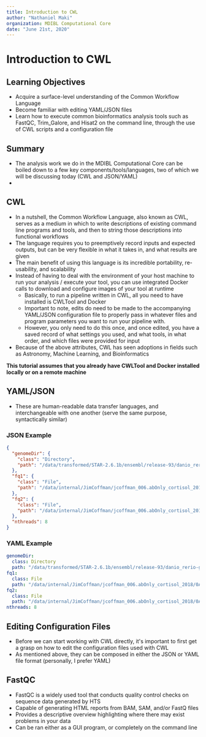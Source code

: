 ```yaml
---
title: Introduction to CWL
author: "Nathaniel Maki"
organization: MDIBL Computational Core
date: "June 21st, 2020"
---
```

# Introduction to CWL



## Learning Objectives

* Acquire a surface-level understanding of the Common Workflow Language
* Become familiar with editing YAML/JSON files
* Learn how to execute common bioinformatics analysis tools such as FastQC, Trim_Galore, and Hisat2 on the command line, through the use of CWL scripts and a configuration file

## Summary

* The analysis work we do in the MDIBL Computational Core can be boiled down to a few key components/tools/languages, two of which we will be discussing today (CWL and JSON/YAML)
* 

## CWL

* In a nutshell, the Common Workflow Language, also known as CWL, serves as a medium in which to write descriptions of existing command line programs and tools, and then to string those descriptions into functional workflows
* The language requires you to preemptively record inputs and expected outputs, but can be very flexible in what it takes in, and what results are given
* The main benefit of using this language is its incredible portability, re-usability, and scalability
* Instead of having to deal with the environment of your host machine to run your analysis / execute your tool, you can use integrated Docker calls to download and configure images of your tool at runtime
  * Basically, to run a pipeline written in CWL, all you need to have installed is CWLTool and Docker
  * Important to note, edits do need to be made to the accompanying YAML/JSON configuration file to properly pass in whatever files and program parameters you want to run your pipeline with.
  * However, you only need to do this once, and once edited, you have a saved record of what settings you used, and what tools, in what order, and which files were provided for input
* Because of the above attributes, CWL has seen adoptions in fields such as Astronomy, Machine Learning, and Bioinformatics

**This tutorial assumes that you already have CWLTool and Docker installed locally or on a remote machine**

## YAML/JSON

* These are human-readable data transfer languages, and interchangeable with one another (serve the same purpose, syntactically similar)

### JSON Example
```json
{
  "genomeDir": {
    "class": "Directory",
    "path": "/data/transformed/STAR-2.6.1b/ensembl/release-93/danio_rerio-genome"
  },
  "fq1": {
    "class": "File",
    "path": "/data/internal/JimCoffman/jcoffman_006.abOnly_cortisol_2018/0AB1_S1_LALL_R1_001.fastq.gz"
  },
  "fq2": {
    "class": "File",
    "path": "/data/internal/JimCoffman/jcoffman_006.abOnly_cortisol_2018/0AB1_S1_LALL_R2_001.fastq.gz"
  },
  "nthreads": 8
}
```
### YAML Example
```yaml
genomeDir:
  class: Directory
  path: "/data/transformed/STAR-2.6.1b/ensembl/release-93/danio_rerio-genome"
fq1:
  class: File
  path: "/data/internal/JimCoffman/jcoffman_006.abOnly_cortisol_2018/0AB1_S1_LALL_R1_001.fastq.gz"
fq2:
  class: File
  path: "/data/internal/JimCoffman/jcoffman_006.abOnly_cortisol_2018/0AB1_S1_LALL_R2_001.fastq.gz"
nthreads: 8
```

## Editing Configuration Files

* Before we can start working with CWL directly, it's important to first get a grasp on how to edit the configuration files used with CWL
* As mentioned above, they can be composed in either the JSON or YAML file format (personally, I prefer YAML)


## FastQC

* FastQC is a widely used tool that conducts quality control checks on sequence data generated by HTS
* Capable of generating HTML reports from BAM, SAM, and/or FastQ files
* Provides a descriptive overview highlighting where there may exist problems in your data
* Can be ran either as a GUI program, or completely on the command line
  
